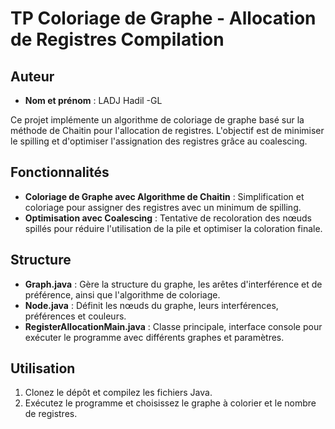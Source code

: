 # TP Coloriage de Graphe - Allocation de Registres Compilation

## Auteur
- **Nom et prénom** : LADJ Hadil -GL

Ce projet implémente un algorithme de coloriage de graphe basé sur la méthode de Chaitin pour l'allocation de registres. L'objectif est de minimiser le spilling et d'optimiser l'assignation des registres grâce au coalescing.

## Fonctionnalités
- **Coloriage de Graphe avec Algorithme de Chaitin** : Simplification et coloriage pour assigner des registres avec un minimum de spilling.
- **Optimisation avec Coalescing** : Tentative de recoloration des nœuds spillés pour réduire l'utilisation de la pile et optimiser la coloration finale.

## Structure
- **Graph.java** : Gère la structure du graphe, les arêtes d'interférence et de préférence, ainsi que l'algorithme de coloriage.
- **Node.java** : Définit les nœuds du graphe, leurs interférences, préférences et couleurs.
- **RegisterAllocationMain.java** : Classe principale, interface console pour exécuter le programme avec différents graphes et paramètres.

## Utilisation
1. Clonez le dépôt et compilez les fichiers Java.
2. Exécutez le programme et choisissez le graphe à colorier et le nombre de registres.

